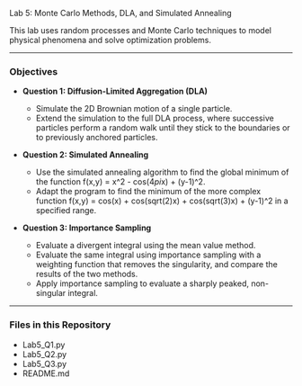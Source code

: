 Lab 5: Monte Carlo Methods, DLA, and Simulated Annealing

This lab uses random processes and Monte Carlo techniques to model physical phenomena and solve optimization problems.

---
### Objectives

* **Question 1: Diffusion-Limited Aggregation (DLA)**
    * Simulate the 2D Brownian motion of a single particle.
    * Extend the simulation to the full DLA process, where successive particles perform a random walk until they stick to the boundaries or to previously anchored particles.

* **Question 2: Simulated Annealing**
    * Use the simulated annealing algorithm to find the global minimum of the function f(x,y) = x^2 - cos(4*pi*x) + (y-1)^2.
    * Adapt the program to find the minimum of the more complex function f(x,y) = cos(x) + cos(sqrt(2)x) + cos(sqrt(3)x) + (y-1)^2 in a specified range.

* **Question 3: Importance Sampling**
    * Evaluate a divergent integral using the mean value method.
    * Evaluate the same integral using importance sampling with a weighting function that removes the singularity, and compare the results of the two methods. 
    * Apply importance sampling to evaluate a sharply peaked, non-singular integral.

---
### Files in this Repository

* Lab5_Q1.py
* Lab5_Q2.py
* Lab5_Q3.py
* README.md